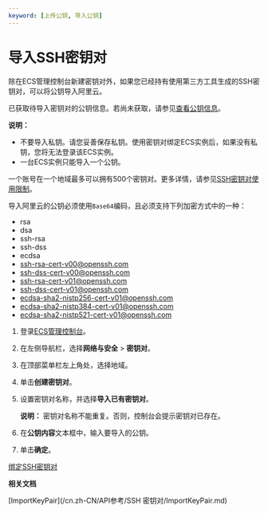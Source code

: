 ```yaml
---
keyword: [上传公钥, 导入公钥]
---
```


# 导入SSH密钥对

除在ECS管理控制台新建密钥对外，如果您已经持有使用第三方工具生成的SSH密钥对，可以将公钥导入阿里云。

已获取待导入密钥对的公钥信息。若尚未获取，请参见[查看公钥信息](/cn.zh-CN/安全/SSH密钥对/使用SSH密钥对/查看公钥信息.md)。

**说明：**

-   不要导入私钥。请您妥善保存私钥。使用密钥对绑定ECS实例后，如果没有私钥，您将无法登录该ECS实例。
-   一台ECS实例只能导入一个公钥。

一个账号在一个地域最多可以拥有500个密钥对。更多详情，请参见[SSH密钥对使用限制](/cn.zh-CN/产品简介/使用限制.md)。

导入阿里云的公钥必须使用`Base64`编码，且必须支持下列加密方式中的一种：

-   rsa
-   dsa
-   ssh-rsa
-   ssh-dss
-   ecdsa
-   ssh-rsa-cert-v00@openssh.com
-   ssh-dss-cert-v00@openssh.com
-   ssh-rsa-cert-v01@openssh.com
-   ssh-dss-cert-v01@openssh.com
-   ecdsa-sha2-nistp256-cert-v01@openssh.com
-   ecdsa-sha2-nistp384-cert-v01@openssh.com
-   ecdsa-sha2-nistp521-cert-v01@openssh.com

1.  登录[ECS管理控制台](https://ecs.console.aliyun.com)。

2.  在左侧导航栏，选择**网络与安全** \> **密钥对**。

3.  在顶部菜单栏左上角处，选择地域。

4.  单击**创建密钥对**。

5.  设置密钥对名称，并选择**导入已有密钥对**。

    **说明：** 密钥对名称不能重复。否则，控制台会提示密钥对已存在。

6.  在**公钥内容**文本框中，输入要导入的公钥。

7.  单击**确定**。


[绑定SSH密钥对](/cn.zh-CN/安全/SSH密钥对/使用SSH密钥对/绑定SSH密钥对.md)

**相关文档**  


[ImportKeyPair](/cn.zh-CN/API参考/SSH 密钥对/ImportKeyPair.md)

